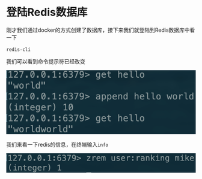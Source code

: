 # 登陆Redis数据库

刚才我们通过docker的方式创建了数据库，接下来我们就登陆到Redis数据库中看一下

```text
redis-cli
```

我们可以看到命令提示符已经改变

![](.gitbook/assets/image%20%2819%29.png)

我们来看一下redis的信息，在终端输入`info`

![](.gitbook/assets/image%20%2844%29.png)


